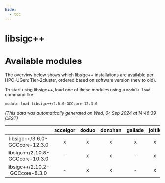 ```yaml
---
hide:
  - toc
---
```


libsigc++
=========

# Available modules


The overview below shows which libsigc++ installations are available per HPC-UGent Tier-2cluster, ordered based on software version (new to old).

To start using libsigc++, load one of these modules using a `module load` command like:

```shell
module load libsigc++/3.6.0-GCCcore-12.3.0
```

*(This data was automatically generated on Wed, 04 Sep 2024 at 14:46:39 CEST)*  

| |accelgor|doduo|donphan|gallade|joltik|shinx|skitty|
| :---: | :---: | :---: | :---: | :---: | :---: | :---: | :---: |
|libsigc++/3.6.0-GCCcore-12.3.0|x|x|x|x|x|x|x|
|libsigc++/2.10.8-GCCcore-10.3.0|-|x|x|-|x|-|x|
|libsigc++/2.10.2-GCCcore-8.3.0|-|x|x|-|x|-|x|
